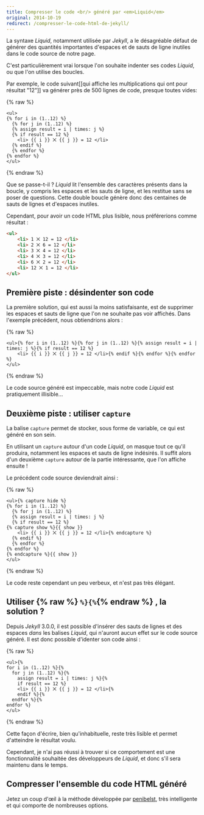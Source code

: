 ```yaml
---
title: Compresser le code <br/> généré par <em>Liquid</em>
original: 2014-10-19
redirect: /compresser-le-code-html-de-jekyll/
---
```


La syntaxe *Liquid*, notamment utilisée par *Jekyll*, a le désagréable défaut de générer des quantités importantes d'espaces et de sauts de ligne inutiles dans le code source de notre page.

C'est particulièrement vrai lorsque l'on souhaite indenter ses codes *Liquid*, ou que l'on utilise des boucles.

Par exemple, le code suivant[[qui affiche les multiplications qui ont pour résultat "12"]] va générer près de 500 lignes de code, presque toutes vides:

{% raw %}
```liquid
<ul>
{% for i in (1..12) %}
  {% for j in (1..12) %}
  {% assign result = i | times: j %}
  {% if result == 12 %}
    <li> {{ i }} ⨉ {{ j }} = 12 </li>
  {% endif %}
  {% endfor %}
{% endfor %}
</ul>
```
{% endraw %}

Que se passe-t-il ? *Liquid* lit l'ensemble des caractères présents dans la boucle, y compris les espaces et les sauts de ligne, et les restitue sans se poser de questions. Cette double boucle génère donc des centaines de sauts de lignes et d'espaces inutiles.

Cependant, pour avoir un code HTML plus lisible, nous préférerions comme résultat :

```html
<ul>
    <li> 1 ⨉ 12 = 12 </li>
    <li> 2 ⨉ 6 = 12 </li>
    <li> 3 ⨉ 4 = 12 </li>
    <li> 4 ⨉ 3 = 12 </li>
    <li> 6 ⨉ 2 = 12 </li>
    <li> 12 ⨉ 1 = 12 </li>
</ul>
```

## Première piste : désindenter son code

La première solution, qui est aussi la moins satisfaisante, est de supprimer les espaces et sauts de ligne que l'on ne souhaite pas voir affichés. Dans l'exemple précédent, nous obtiendrions alors :

{% raw %}
```liquid
<ul>{% for i in (1..12) %}{% for j in (1..12) %}{% assign result = i | times: j %}{% if result == 12 %}
    <li> {{ i }} ⨉ {{ j }} = 12 </li>{% endif %}{% endfor %}{% endfor %}
</ul>
```
{% endraw %}

Le code source généré est impeccable, mais notre code *Liquid* est pratiquement illisible...

## Deuxième piste : utiliser `capture`

La balise `capture` permet de stocker, sous forme de variable, ce qui est généré en son sein.

En utilisant un `capture` autour d'un code *Liquid*, on masque tout ce qu'il produira, notamment les espaces et sauts de ligne indésirés. Il suffit alors d'un deuxième `capture` autour de la partie intéressante, que l'on affiche ensuite !

Le précédent code source deviendrait ainsi :

{% raw %}
```liquid
<ul>{% capture hide %}
{% for i in (1..12) %}
  {% for j in (1..12) %}
  {% assign result = i | times: j %}
  {% if result == 12 %}
{% capture show %}{{ show }}
    <li> {{ i }} ⨉ {{ j }} = 12 </li>{% endcapture %}
  {% endif %}
  {% endfor %}
{% endfor %}
{% endcapture %}{{ show }}
</ul>
```
{% endraw %}

Le code reste cependant un peu verbeux, et n'est pas très élégant.

## Utiliser {% raw %} `%}{%`{% endraw %} , la solution ?

Depuis *Jekyll* 3.0.0, il est possible d'insérer des sauts de lignes et des espaces *dans* les balises *Liquid*, qui n'auront aucun effet sur le code source généré. Il est donc possible d'identer son code ainsi :

{% raw %}
```liquid
<ul>{%
for i in (1..12) %}{%
  for j in (1..12) %}{%
    assign result = i | times: j %}{%
    if result == 12 %}
    <li> {{ i }} ⨉ {{ j }} = 12 </li>{%
    endif %}{%
  endfor %}{%
endfor %}
</ul>
```
{% endraw %}

Cette façon d'écrire, bien qu'inhabituelle, reste très lisible et permet d'atteindre le résultat voulu.

Cependant, je n'ai pas réussi à trouver si ce comportement est une fonctionnalité souhaitée des développeurs de *Liquid*, et donc s'il sera maintenu dans le temps.

## Compresser l'ensemble du code HTML généré

Jetez un coup d'œil à la méthode développée par [penibelst](http://jch.penibelst.de/), très intelligente et qui comporte de nombreuses options.

